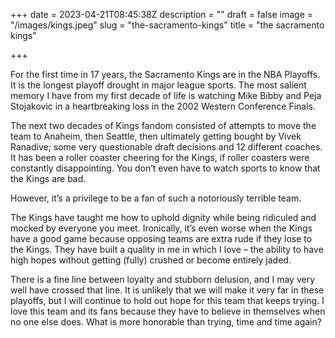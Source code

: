 +++
date = 2023-04-21T08:45:38Z
description = ""
draft = false
image = "/images/kings.jpeg"
slug = "the-sacramento-kings"
title = "the sacramento kings"

+++

For the first time in 17 years, the Sacramento Kings are in the NBA Playoffs. It is the longest playoff drought in major league sports. The most salient memory I have from my first decade of life is watching Mike Bibby and Peja Stojakovic in a heartbreaking loss in the 2002 Western Conference Finals.

The next two decades of Kings fandom consisted of attempts to move the team to Anaheim, then Seattle, then ultimately getting bought by Vivek Ranadive; some very questionable draft decisions and 12 different coaches. It has been a roller coaster cheering for the Kings, if roller coasters were constantly disappointing. You don’t even have to watch sports to know that the Kings are bad.

However, it’s a privilege to be a fan of such a notoriously terrible team.

The Kings have taught me how to uphold dignity while being ridiculed and mocked by everyone you meet. Ironically, it’s even worse when the Kings have a good game because opposing teams are extra rude if they lose to the Kings. They have built a quality in me in which I love – the ability to have high hopes without getting (fully) crushed or become entirely jaded.

There is a fine line between loyalty and stubborn delusion, and I may very well have crossed that line. It is unlikely that we will make it very far in these playoffs, but I will continue to hold out hope for this team that keeps trying. I love this team and its fans because they have to believe in themselves when no one else does. What is more honorable than trying, time and time again?
